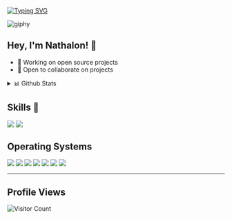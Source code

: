 [![Typing SVG](https://readme-typing-svg.demolab.com/?lines=Hi+I'm+Nathalon)](https://git.io/typing-svg)

![giphy](https://user-images.githubusercontent.com/69394316/210125552-3ba27d94-bf07-4307-bb31-49f9e288bc55.gif)

## **Hey, I'm Nathalon!** 👋

- 🔭 Working on open source projects
- 👯 Open to collaborate on projects

<details>
  <summary>📊 Github Stats</summary>

  <p align="center"> <img src="https://github-readme-stats.vercel.app/api?username=Nathalon&show_icons=true&theme=gotham" alt="Nathalon's Stats" /> 

</details>

## Skills 🚀

![](https://img.shields.io/badge/Python-3776AB?style=for-the-badge&logo=python&logoColor=white)
![](https://img.shields.io/badge/Ruby-CC342D?style=for-the-badge&logo=ruby&logoColor=white)

## Operating Systems

![](https://img.shields.io/badge/Android-3DDC84?style=for-the-badge&logo=android&logoColor=white)
![](https://img.shields.io/badge/Windows-0078D6?style=for-the-badge&logo=windows&logoColor=white)
![](https://img.shields.io/badge/Ubuntu-E95420?style=for-the-badge&logo=ubuntu&logoColor=white)
![](https://img.shields.io/badge/Tails%20-56347C?&style=for-the-badge&logo=tails&logoColor=white)
![](https://img.shields.io/badge/Kali-268BEE?style=for-the-badge&logo=kalilinux&logoColor=white)
![](https://img.shields.io/badge/chrome%20os-3d89fc?style=for-the-badge&logo=google%20chrome&logoColor=white)
![](https://img.shields.io/badge/Debian-D70A53?style=for-the-badge&logo=debian&logoColor=white)

********

## Profile Views
  
![Visitor Count](https://profile-counter.glitch.me/{Nathalon}/count.svg) 
